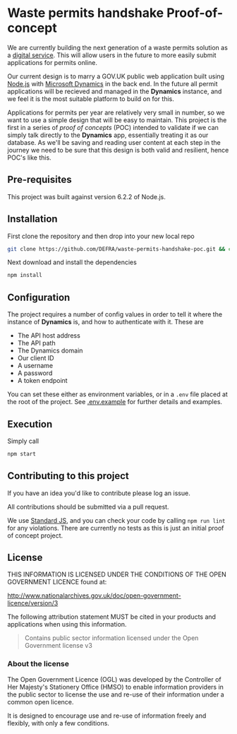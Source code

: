 ﻿# Waste permits handshake Proof-of-concept

We are currently building the next generation of a waste permits solution as a [digital service](https://www.gov.uk/service-manual/service-standard). This will allow users in the future to more easily submit applications for permits online.

Our current design is to marry a GOV.UK public web application built using [Node.js](https://nodejs.org/en/) with [Microsoft Dynamics](https://www.microsoft.com/en-gb/dynamics365/home) in the back end. In the future all permit applications will be recieved and managed in the **Dynamics** instance, and we feel it is the most suitable platform to build on for this.

Applications for permits per year are relatively very small in number, so we want to use a simple design that will be easy to maintain. This project is the first in a series of *proof of concepts* (POC) intended to validate if we can simply talk directly to the **Dynamics** app, essentially treating it as our database. As we'll be saving and reading user content at each step in the journey we need to be sure that this design is both valid and resilient, hence POC's like this.

## Pre-requisites

This project was built against version 6.2.2 of Node.js.

## Installation

First clone the repository and then drop into your new local repo

```bash
git clone https://github.com/DEFRA/waste-permits-handshake-poc.git && cd waste-permits-handshake-poc
```

Next download and install the dependencies

```bash
npm install
```

## Configuration

The project requires a number of config values in order to tell it where the instance of **Dynamics** is, and how to authenticate with it. These are

- The API host address
- The API path
- The Dynamics domain
- Our client ID
- A username
- A password
- A token endpoint

You can set these either as environment variables, or in a `.env` file placed at the root of the project. See [.env.example](.env.example) for further details and examples.

## Execution

Simply call

```bash
npm start
```

## Contributing to this project

If you have an idea you'd like to contribute please log an issue.

All contributions should be submitted via a pull request.

We use [Standard JS](https://github.com/DEFRA/dst-guides/blob/master/style/javascript.md), and you can check your code by calling `npm run lint` for any violations. There are currently no tests as this is just an initial proof of concept project.

## License

THIS INFORMATION IS LICENSED UNDER THE CONDITIONS OF THE OPEN GOVERNMENT LICENCE found at:

http://www.nationalarchives.gov.uk/doc/open-government-licence/version/3

The following attribution statement MUST be cited in your products and applications when using this information.

> Contains public sector information licensed under the Open Government license v3

### About the license

The Open Government Licence (OGL) was developed by the Controller of Her Majesty's Stationery Office (HMSO) to enable information providers in the public sector to license the use and re-use of their information under a common open licence.

It is designed to encourage use and re-use of information freely and flexibly, with only a few conditions.
